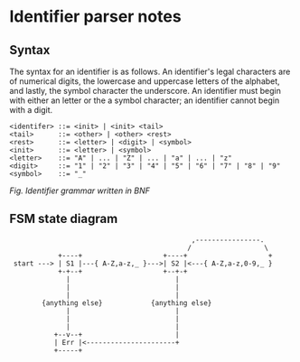# Identifier parser notes

## Syntax

The syntax for an identifier is as follows. An identifier's legal
characters are of numerical digits, the lowercase and uppercase
letters of the alphabet, and lastly, the symbol character the
underscore. An identifier must begin with either an letter
or the a symbol character; an identifier cannot begin with a digit.

```
<identifer> ::= <init> | <init> <tail>
<tail>      ::= <other> | <other> <rest>
<rest>      ::= <letter> | <digit> | <symbol>
<init>      ::= <letter> | <symbol>
<letter>    ::= "A" | ... | "Z" | ... | "a" | ... | "z"
<digit>     ::= "1" | "2" | "3" | "4" | "5" | "6" | "7" | "8" | "9"
<symbol>    ::= "_"
```

*Fig. Identifier grammar written in BNF*

## FSM state diagram

```
                                             ,----------------.
                                            /                  \
            +----+                    +----+                    +
 start ---> | S1 |---{ A-Z,a-z,_ }--->| S2 |<---{ A-Z,a-z,0-9,_ }
            +-+--+                    +--+-+
              |                          |
              |                          |
              |                          |
        {anything else}            {anything else}
              |                          |
              |                          |
              |                          |
           +--v--+                       |
           | Err |<----------------------+
           +-----+
```

